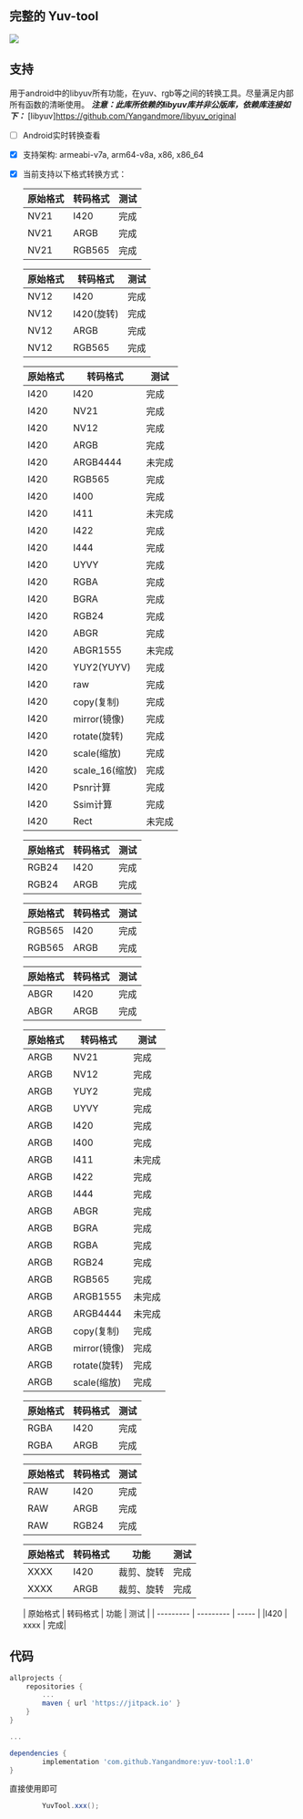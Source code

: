 完整的 Yuv-tool
------------
[![](https://jitpack.io/v/Yangandmore/yuv-tool.svg)](https://jitpack.io/#Yangandmore/yuv-tool)

## 支持
用于android中的libyuv所有功能，在yuv、rgb等之间的转换工具。尽量满足内部所有函数的清晰使用。
***注意：此库所依赖的libyuv库并非公版库，依赖库连接如下：***
[libyuv]<https://github.com/Yangandmore/libyuv_original>

* [ ] Android实时转换查看

* [x] 支持架构: armeabi-v7a, arm64-v8a, x86, x86_64

- [x] 当前支持以下格式转换方式：

    |  原始格式  |  转码格式  |  测试  |
    | --------- | --------- | ----- |
    |NV21       | I420      |  完成  |
    |NV21       | ARGB      |  完成  |
    |NV21       | RGB565    |  完成  |

    |  原始格式  |  转码格式  |  测试  |
    | --------- | --------- | ----- |
    |NV12       | I420      |  完成  |
    |NV12       | I420(旋转) |  完成  |
    |NV12       | ARGB      |  完成  |
    |NV12       | RGB565    |  完成  |

    |  原始格式  |  转码格式  |  测试  |
    | --------- | --------- | ----- |
    |I420       | I420      |  完成  |
    |I420       | NV21      |  完成  |
    |I420       | NV12      |  完成  |
    |I420       | ARGB      |  完成  |
    |I420       | ARGB4444  |  未完成  |
    |I420       | RGB565    |  完成  |
    |I420       | I400      |  完成  |
    |I420       | I411      | 未完成  |
    |I420       | I422      |  完成  |
    |I420       | I444      |  完成  |
    |I420       | UYVY      |  完成  |
    |I420       | RGBA      |  完成  |
    |I420       | BGRA      |  完成  |
    |I420       | RGB24     |  完成  |
    |I420       | ABGR      |  完成  |
    |I420       | ABGR1555  | 未完成  |
    |I420       | YUY2(YUYV)|  完成  |
    |I420       |    raw    | 完成  |
    |I420       | copy(复制) | 完成  |
    |I420       | mirror(镜像) | 完成  |
    |I420       | rotate(旋转) | 完成  |
    |I420       | scale(缩放) | 完成  |
    |I420       | scale_16(缩放) | 完成  |
    |I420       |    Psnr计算    | 完成  |
    |I420       |    Ssim计算    | 完成  |
    |I420       |    Rect    | 未完成  |

    |  原始格式  |  转码格式  |  测试  |
    | --------- | --------- | ----- |
    |RGB24       |    I420    | 完成  |
    |RGB24       |    ARGB    | 完成  |

    |  原始格式  |  转码格式  |  测试  |
    | --------- | --------- | ----- |
    |RGB565       |    I420    | 完成  |
    |RGB565       |    ARGB    | 完成  |

    |  原始格式  |  转码格式  |  测试  |
    | --------- | --------- | ----- |
    |ABGR       |    I420    | 完成  |
    |ABGR       |    ARGB    | 完成  |

    |  原始格式  |  转码格式  |  测试  |
    | --------- | --------- | ----- |
    |ARGB       |    NV21    | 完成  |
    |ARGB       |    NV12    | 完成  |
    |ARGB       |    YUY2    | 完成  |
    |ARGB       |    UYVY    | 完成  |
    |ARGB       |    I420    | 完成  |
    |ARGB       |    I400    | 完成  |
    |ARGB       |    I411    | 未完成  |
    |ARGB       |    I422    | 完成  |
    |ARGB       |    I444    | 完成  |
    |ARGB       |    ABGR    | 完成  |
    |ARGB       |    BGRA    | 完成  |
    |ARGB       |    RGBA    | 完成  |
    |ARGB       |    RGB24    | 完成  |
    |ARGB       |    RGB565    | 完成  |
    |ARGB       |    ARGB1555    | 未完成  |
    |ARGB       |    ARGB4444    | 未完成  |
    |ARGB       |    copy(复制)    | 完成  |
    |ARGB       |    mirror(镜像)    | 完成  |
    |ARGB       |    rotate(旋转)    | 完成  |
    |ARGB       |    scale(缩放)    | 完成  |


    |  原始格式  |  转码格式  |  测试  |
    | --------- | --------- | ----- |
    |RGBA       | I420      | 完成|
    |RGBA       | ARGB      | 完成|

    |  原始格式  |  转码格式  |  测试  |
    | --------- | --------- | ----- |
    |RAW       | I420      | 完成|
    |RAW       | ARGB      | 完成|
    |RAW       | RGB24      | 完成|

    |  原始格式  |  转码格式 |  功能  |  测试  |
    | --------- | -------- | ----- | ----- |
    |XXXX       | I420     | 裁剪、旋转  | 完成|
    |XXXX       | ARGB     | 裁剪、旋转  | 完成|

    |  原始格式  |  转码格式 |  功能  |  测试  |
    | --------- | ---------  | ----- |
    |I420       | xxxx      | 完成|

## 代码

```gradle
allprojects {
    repositories {
        ...
        maven { url 'https://jitpack.io' }
    }
}

...

dependencies {
        implementation 'com.github.Yangandmore:yuv-tool:1.0'
}
```

直接使用即可
```java
        YuvTool.xxx();
```